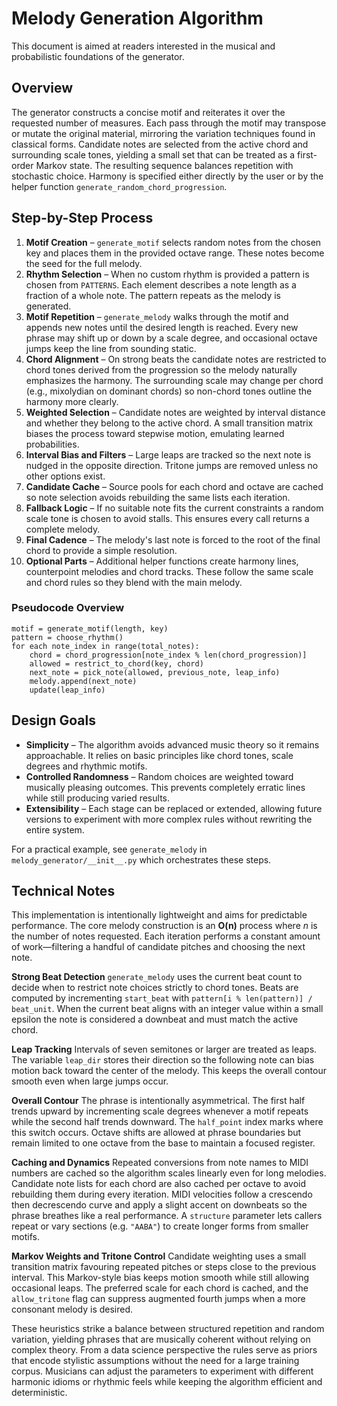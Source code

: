 # Melody Generation Algorithm

This document is aimed at readers interested in the musical and probabilistic
foundations of the generator.

## Overview

The generator constructs a concise motif and reiterates it over the requested
number of measures. Each pass through the motif may transpose or mutate the
original material, mirroring the variation techniques found in classical forms.
Candidate notes are selected from the active chord and surrounding scale tones,
yielding a small set that can be treated as a first-order Markov state. The
resulting sequence balances repetition with stochastic choice. Harmony is
specified either directly by the user or by the helper function
`generate_random_chord_progression`.

## Step-by-Step Process

1. **Motif Creation** – `generate_motif` selects random notes from the chosen key
   and places them in the provided octave range. These notes become the seed for
   the full melody.
2. **Rhythm Selection** – When no custom rhythm is provided a pattern is chosen
   from `PATTERNS`. Each element describes a note length as a fraction of a
   whole note. The pattern repeats as the melody is generated.
3. **Motif Repetition** – `generate_melody` walks through the motif and appends
   new notes until the desired length is reached. Every new phrase may shift up
   or down by a scale degree, and occasional octave jumps keep the line from
   sounding static.
4. **Chord Alignment** – On strong beats the candidate notes are restricted to
   chord tones derived from the progression so the melody naturally emphasizes
   the harmony. The surrounding scale may change per chord (e.g., mixolydian on
   dominant chords) so non-chord tones outline the harmony more clearly.
5. **Weighted Selection** – Candidate notes are weighted by interval distance
   and whether they belong to the active chord. A small transition matrix
   biases the process toward stepwise motion, emulating learned probabilities.
6. **Interval Bias and Filters** – Large leaps are tracked so the next note is
   nudged in the opposite direction. Tritone jumps are removed unless no other
   options exist.
7. **Candidate Cache** – Source pools for each chord and octave are cached so
   note selection avoids rebuilding the same lists each iteration.
8. **Fallback Logic** – If no suitable note fits the current constraints a
   random scale tone is chosen to avoid stalls. This ensures every call returns
   a complete melody.
9. **Final Cadence** – The melody's last note is forced to the root of the
   final chord to provide a simple resolution.
10. **Optional Parts** – Additional helper functions create harmony lines,
   counterpoint melodies and chord tracks. These follow the same scale and chord
   rules so they blend with the main melody.

### Pseudocode Overview

```
motif = generate_motif(length, key)
pattern = choose_rhythm()
for each note_index in range(total_notes):
    chord = chord_progression[note_index % len(chord_progression)]
    allowed = restrict_to_chord(key, chord)
    next_note = pick_note(allowed, previous_note, leap_info)
    melody.append(next_note)
    update(leap_info)
```

## Design Goals

- **Simplicity** – The algorithm avoids advanced music theory so it remains
  approachable. It relies on basic principles like chord tones, scale degrees and
  rhythmic motifs.
- **Controlled Randomness** – Random choices are weighted toward musically
  pleasing outcomes. This prevents completely erratic lines while still producing
  varied results.
- **Extensibility** – Each stage can be replaced or extended, allowing future
  versions to experiment with more complex rules without rewriting the entire
  system.

For a practical example, see `generate_melody` in `melody_generator/__init__.py`
which orchestrates these steps.

## Technical Notes

This implementation is intentionally lightweight and aims for predictable
performance. The core melody construction is an **O(n)** process where *n* is
the number of notes requested. Each iteration performs a constant amount of
work—filtering a handful of candidate pitches and choosing the next note.

**Strong Beat Detection**
``generate_melody`` uses the current beat count to decide when to restrict note
choices strictly to chord tones. Beats are computed by incrementing
``start_beat`` with ``pattern[i % len(pattern)] / beat_unit``. When the current
beat aligns with an integer value within a small epsilon the note is considered
a downbeat and must match the active chord.

**Leap Tracking**
Intervals of seven semitones or larger are treated as leaps. The variable
``leap_dir`` stores their direction so the following note can bias motion back
toward the center of the melody. This keeps the overall contour smooth even when
large jumps occur.

**Overall Contour**
The phrase is intentionally asymmetrical. The first half trends upward by
incrementing scale degrees whenever a motif repeats while the second half trends
downward. The ``half_point`` index marks where this switch occurs. Octave shifts
are allowed at phrase boundaries but remain limited to one octave from the base
to maintain a focused register.

**Caching and Dynamics**
Repeated conversions from note names to MIDI numbers are cached so the
algorithm scales linearly even for long melodies. Candidate note lists for each
chord are also cached per octave to avoid rebuilding them during every
iteration. MIDI velocities follow a crescendo then decrescendo curve and apply a
slight accent on downbeats so the phrase breathes like a real performance. A
``structure`` parameter lets callers repeat or vary sections (e.g. ``"AABA"``)
to create longer forms from smaller motifs.

**Markov Weights and Tritone Control**
Candidate weighting uses a small transition matrix favouring repeated pitches or
steps close to the previous interval. This Markov-style bias keeps motion
smooth while still allowing occasional leaps. The preferred scale for each chord
is cached, and the ``allow_tritone`` flag can suppress augmented fourth jumps
when a more consonant melody is desired.

These heuristics strike a balance between structured repetition and random
variation, yielding phrases that are musically coherent without relying on
complex theory.
From a data science perspective the rules serve as priors that encode stylistic
assumptions without the need for a large training corpus. Musicians can adjust
the parameters to experiment with different harmonic idioms or rhythmic feels
while keeping the algorithm efficient and deterministic.
